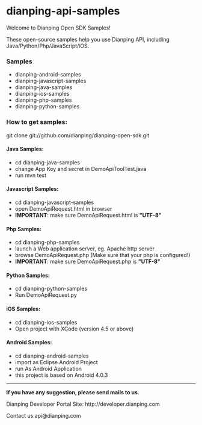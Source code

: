 dianping-api-samples
=============================

<p>Welcome to Dianping Open SDK Samples!</p>

<p>These open-source samples help you use Dianping API, including Java/Python/Php/JavaScript/iOS.</p>

<h3>Samples</h3>
<ul>
    <li> dianping-android-samples
    <li> dianping-javascript-samples
    <li> dianping-java-samples
    <li> dianping-ios-samples
    <li> dianping-php-samples
    <li> dianping-python-samples
</ul>

<h3>How to get samples:</h3>
    git clone git://github.com/dianping/dianping-open-sdk.git

<h4>Java Samples:</h4>
<ul>
    <li> cd dianping-java-samples
    <li> change App Key and secret in DemoApiToolTest.java 
    <li> run mvn test
</ul>

<h4>Javascript Samples:</h4>
<ul>
    <li> cd dianping-javascript-samples
    <li> open DemoApiRequest.html in browser
    <li> <b>IMPORTANT</b>: make sure DemoApiRequest.html is <b>"UTF-8"</b>
</ul>

<h4>Php Samples:</h4>
<ul>
    <li> cd dianping-php-samples
    <li> launch a Web application server, eg. Apache http server
    <li> browse DemoApiRequest.php (Make sure that your php is configured!)
    <li> <b>IMPORTANT</b>: make sure DemoApiRequest.php is <b>"UTF-8"</b>
</ul>

<h4>Python Samples:</h4>
<ul>
    <li> cd dianping-python-samples
    <li> Run DemoApiRequest.py
</ul>

<h4>iOS Samples:</h4>
<ul>
    <li> cd dianping-ios-samples
    <li> Open project with XCode (version 4.5 or above)
</ul>

<h4>Android Samples:</h4>
<ul>
    <li> cd dianping-android-samples
    <li> import as Eclipse Android Project 
    <li> run As Android Application
    <li> this project is based on Android 4.0.3
</ul>

---------------------------------------------------------------
<p><b>If you have any suggestion, please send mails to us.</b></p>

<p>Dianping Developer Portal Site: http://developer.dianping.com</p>

<p>Contact us:api@dianping.com</h>

